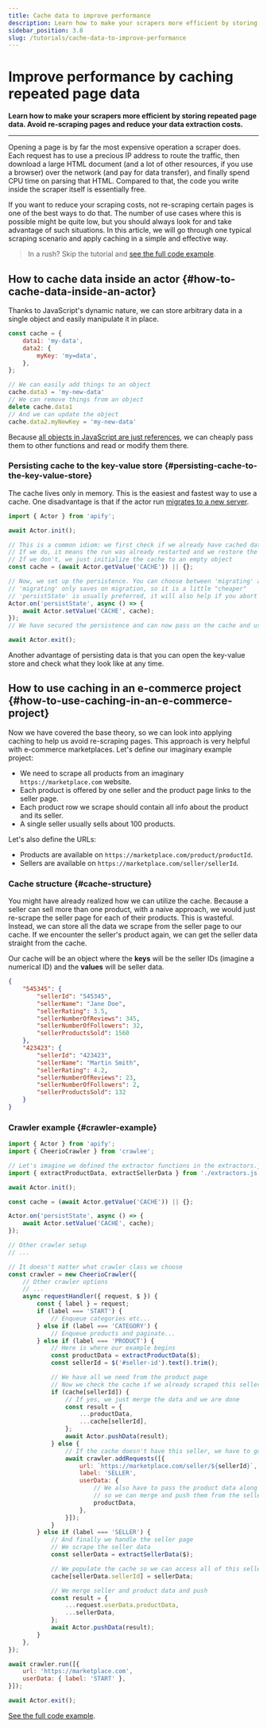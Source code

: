 ```yaml
---
title: Cache data to improve performance
description: Learn how to make your scrapers more efficient by storing repeated page data. Avoid re-scraping pages and reduce your data extraction costs.
sidebar_position: 3.8
slug: /tutorials/cache-data-to-improve-performance
---
```


# Improve performance by caching repeated page data

**Learn how to make your scrapers more efficient by storing repeated page data. Avoid re-scraping pages and reduce your data extraction costs.**

---

Opening a page is by far the most expensive operation a scraper does. Each request has to use a precious IP address to route the traffic, then download a large HTML document (and a lot of other resources, if you use a browser) over the network (and pay for data transfer), and finally spend CPU time on parsing that HTML. Compared to that, the code you write inside the scraper itself is essentially free.

If you want to reduce your scraping costs, not re-scraping certain pages is one of the best ways to do that. The number of use cases where this is possible might be quite low, but you should always look for and take advantage of such situations. In this article, we will go through one typical scraping scenario and apply caching in a simple and effective way.

> In a rush? Skip the tutorial and [see the full code example](https://github.com/metalwarrior665/apify-utils/blob/master/examples/caching-page-data.js).

## How to cache data inside an actor {#how-to-cache-data-inside-an-actor}

Thanks to JavaScript's dynamic nature, we can store arbitrary data in a single object and easily manipulate it in place.

```js
const cache = {
    data1: 'my-data',
    data2: {
        myKey: 'my=data',
    },
};

// We can easily add things to an object
cache.data3 = 'my-new-data'
// We can remove things from an object
delete cache.data1
// And we can update the object
cache.data2.myNewKey = 'my-new-data'
```

Because [all objects in JavaScript are just references](https://www.freecodecamp.org/news/how-to-get-a-grip-on-reference-vs-value-in-javascript-cba3f86da223/), we can cheaply pass them to other functions and read or modify them there.

### Persisting cache to the key-value store {#persisting-cache-to-the-key-value-store}

The cache lives only in memory. This is the easiest and fastest way to use a cache. One disadvantage is that if the actor run [migrates to a new server](../actors/development/state_persistence.md).

```js
import { Actor } from 'apify';

await Actor.init();

// This is a common idiom: we first check if we already have cached data in the store
// If we do, it means the run was already restarted and we restore the cache
// If we don't, we just initialize the cache to an empty object
const cache = (await Actor.getValue('CACHE')) || {};

// Now, we set up the persistence. You can choose between 'migrating' and 'persistState' events
// 'migrating' only saves on migration, so it is a little "cheaper"
// 'persistState' is usually preferred, it will also help if you abort the actor
Actor.on('persistState', async () => {
    await Actor.setValue('CACHE', cache);
});
// We have secured the persistence and can now pass on the cache and use it like we want

await Actor.exit();
```

Another advantage of persisting data is that you can open the key-value store and check what they look like at any time.

## How to use caching in an e-commerce project {#how-to-use-caching-in-an-e-commerce-project}

Now we have covered the base theory, so we can look into applying caching to help us avoid re-scraping pages. This approach is very helpful with e-commerce marketplaces. Let's define our imaginary example project:

- We need to scrape all products from an imaginary `https://marketplace.com` website.
- Each product is offered by one seller and the product page links to the seller page.
- Each product row we scrape should contain all info about the product and its seller.
- A single seller usually sells about 100 products.

Let's also define the URLs:

- Products are available on `https://marketplace.com/product/productId`.
- Sellers are available on `https://marketplace.com/seller/sellerId`.

### Cache structure {#cache-structure}

You might have already realized how we can utilize the cache. Because a seller can sell more than one product, with a naive approach, we would just re-scrape the seller page for each of their products. This is wasteful. Instead, we can store all the data we scrape from the seller page to our cache. If we encounter the seller's product again, we can get the seller data straight from the cache.

Our cache will be an object where the **keys** will be the seller IDs (imagine a numerical ID) and the **values** will be seller data.

```json
{
    "545345": {
        "sellerId": "545345",
        "sellerName": "Jane Doe",
        "sellerRating": 3.5,
        "sellerNumberOfReviews": 345,
        "sellerNumberOfFollowers": 32,
        "sellerProductsSold": 1560
    },
    "423423": {
        "sellerId": "423423",
        "sellerName": "Martin Smith",
        "sellerRating": 4.2,
        "sellerNumberOfReviews": 23,
        "sellerNumberOfFollowers": 2,
        "sellerProductsSold": 132
    }
}
```

### Crawler example {#crawler-example}

```js
import { Actor } from 'apify';
import { CheerioCrawler } from 'crawlee';

// Let's imagine we defined the extractor functions in the extractors.js file
import { extractProductData, extractSellerData } from './extractors.js';

await Actor.init();

const cache = (await Actor.getValue('CACHE')) || {};

Actor.on('persistState', async () => {
    await Actor.setValue('CACHE', cache);
});

// Other crawler setup
// ...

// It doesn't matter what crawler class we choose
const crawler = new CheerioCrawler({
    // Other crawler options
    // ...
    async requestHandler({ request, $ }) {
        const { label } = request;
        if (label === 'START') {
            // Enqueue categories etc...
        } else if (label === 'CATEGORY') {
            // Enqueue products and paginate...
        } else if (label === 'PRODUCT') {
            // Here is where our example begins
            const productData = extractProductData($);
            const sellerId = $('#seller-id').text().trim();

            // We have all we need from the product page
            // Now we check the cache if we already scraped this seller
            if (cache[sellerId]) {
                // If yes, we just merge the data and we are done
                const result = {
                    ...productData,
                    ...cache[sellerId],
                };
                await Actor.pushData(result);
            } else {
                // If the cache doesn't have this seller, we have to go to their page
                await crawler.addRequests([{
                    url: `https://marketplace.com/seller/${sellerId}`,
                    label: 'SELLER',
                    userData: {
                        // We also have to pass the product data along
                        // so we can merge and push them from the seller page
                        productData,
                    },
                }]);
            }
        } else if (label === 'SELLER') {
            // And finally we handle the seller page
            // We scrape the seller data
            const sellerData = extractSellerData($);

            // We populate the cache so we can access all of this seller's other products from there
            cache[sellerData.sellerId] = sellerData;

            // We merge seller and product data and push
            const result = {
                ...request.userData.productData,
                ...sellerData,
            };
            await Actor.pushData(result);
        }
    },
});

await crawler.run([{
    url: 'https://marketplace.com',
    userData: { label: 'START' },
}]);

await Actor.exit();
```

[See the full code example](https://github.com/metalwarrior665/apify-utils/blob/master/examples/caching-page-data.js).
